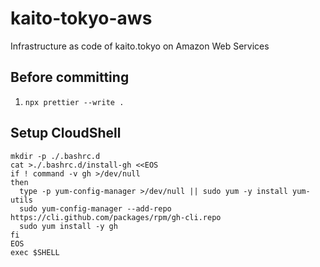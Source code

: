 # kaito-tokyo-aws

Infrastructure as code of kaito.tokyo on Amazon Web Services

## Before committing

1. `npx prettier --write .`

## Setup CloudShell

```
mkdir -p ./.bashrc.d
cat >./.bashrc.d/install-gh <<EOS
if ! command -v gh >/dev/null
then
  type -p yum-config-manager >/dev/null || sudo yum -y install yum-utils
  sudo yum-config-manager --add-repo https://cli.github.com/packages/rpm/gh-cli.repo
  sudo yum install -y gh
fi
EOS
exec $SHELL
```
